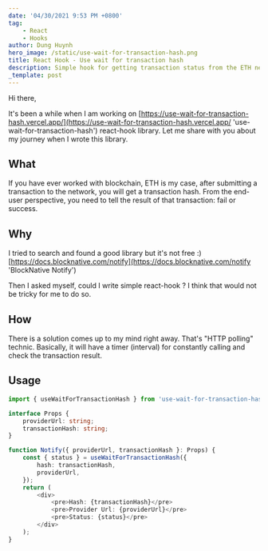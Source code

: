 ```yaml
---
date: '04/30/2021 9:53 PM +0800'
tag:
    - React
    - Hooks
author: Dung Huynh
hero_image: /static/use-wait-for-transaction-hash.png
title: React Hook - Use wait for transaction hash
description: Simple hook for getting transaction status from the ETH network.
_template: post
---
```


Hi there,

It's been a while when I am working on [https://use-wait-for-transaction-hash.vercel.app/](https://use-wait-for-transaction-hash.vercel.app/ 'use-wait-for-transaction-hash') react-hook library. Let me share with you about my journey when I wrote this library.

## What

If you have ever worked with blockchain, ETH is my case, after submitting a transaction to the network, you will get a transaction hash. From the end-user perspective, you need to tell the result of that transaction: fail or success.

## Why

I tried to search and found a good library but it's not free :) [https://docs.blocknative.com/notify](https://docs.blocknative.com/notify 'BlockNative Notify')

Then I asked myself, could I write simple react-hook ? I think that would not be tricky for me to do so.

## How

There is a solution comes up to my mind right away. That's "HTTP polling" technic. Basically, it will have a timer (interval) for constantly calling and check the transaction result.

## Usage

```typescript
import { useWaitForTransactionHash } from 'use-wait-for-transaction-hash';

interface Props {
    providerUrl: string;
    transactionHash: string;
}

function Notify({ providerUrl, transactionHash }: Props) {
    const { status } = useWaitForTransactionHash({
        hash: transactionHash,
        providerUrl,
    });
    return (
        <div>
            <pre>Hash: {transactionHash}</pre>
            <pre>Provider Url: {providerUrl}</pre>
            <pre>Status: {status}</pre>
        </div>
    );
}
```

